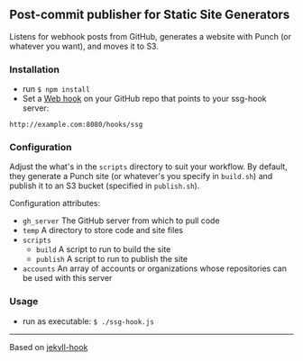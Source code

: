 ## Post-commit publisher for Static Site Generators

Listens for webhook posts from GitHub, generates a website with Punch (or whatever you want), and moves it to S3.

### Installation

- run `$ npm install`
- Set a [Web hook](https://help.github.com/articles/post-receive-hooks) on your GitHub repo that points to your ssg-hook server:
```
http://example.com:8080/hooks/ssg
```

### Configuration

Adjust the what's in the `scripts` directory to suit your workflow. By default, they generate a Punch site (or whatever's you specify in `build.sh`) and publish it to an S3 bucket (specified in `publish.sh`).

Configuration attributes:

- `gh_server` The GitHub server from which to pull code
- `temp` A directory to store code and site files
- `scripts`
    - `build` A script to run to build the site
    - `publish` A script to run to publish the site
- `accounts` An array of accounts or organizations whose repositories can be used with this server

### Usage

- run as executable: `$ ./ssg-hook.js`

---------------------------------------

Based on [jekyll-hook](https://github.com/developmentseed/jekyll-hook)